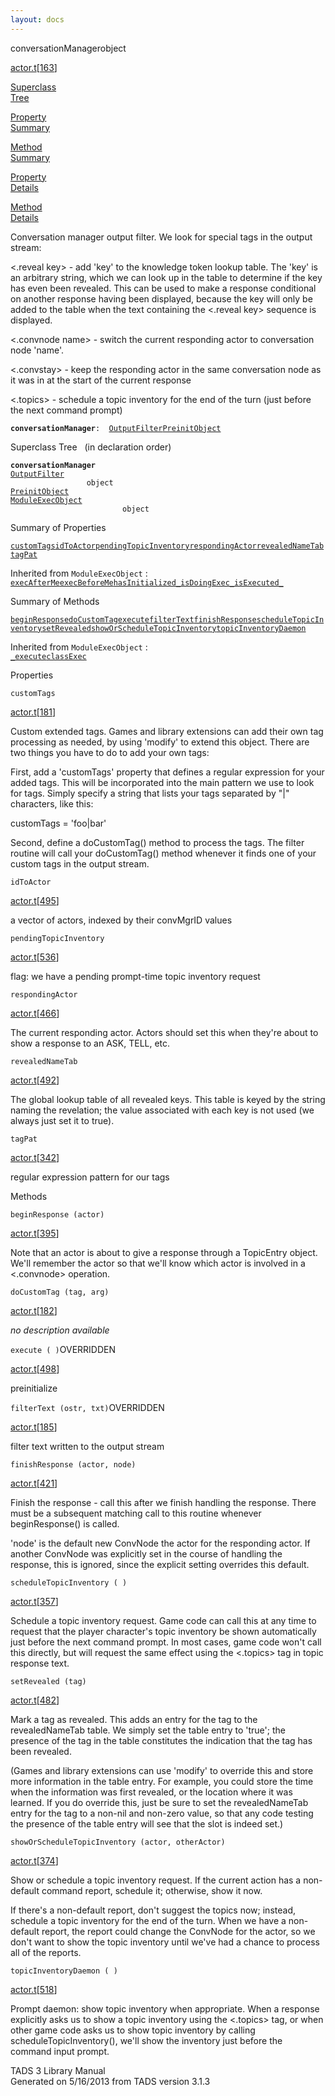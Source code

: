 ```yaml
---
layout: docs
---
```

<span class="title">conversationManager</span><span class="type">object</span>

[actor.t](../file/actor.t.html)\[[163](../source/actor.t.html#163)\]

[Superclass  
Tree](#_SuperClassTree_)

[Property  
Summary](#_PropSummary_)

[Method  
Summary](#_MethodSummary_)

[Property  
Details](#_Properties_)

[Method  
Details](#_Methods_)



Conversation manager output filter. We look for special tags in the
output stream:

\<.reveal key\> - add 'key' to the knowledge token lookup table. The
'key' is an arbitrary string, which we can look up in the table to
determine if the key has even been revealed. This can be used to make a
response conditional on another response having been displayed, because
the key will only be added to the table when the text containing the
\<.reveal key\> sequence is displayed.

\<.convnode name\> - switch the current responding actor to conversation
node 'name'.

\<.convstay\> - keep the responding actor in the same conversation node
as it was in at the start of the current response

\<.topics\> - schedule a topic inventory for the end of the turn (just
before the next command prompt)

**`conversationManager`**` :   `[`OutputFilter`](../object/OutputFilter.html)[`PreinitObject`](../object/PreinitObject.html)



<span id="_SuperClassTree_"></span>



<span class="hdln">Superclass Tree</span>   (in declaration order)



**`conversationManager`**  
[`OutputFilter`](../object/OutputFilter.html)  
`                 object`  
[`PreinitObject`](../object/PreinitObject.html)  
[`ModuleExecObject`](../object/ModuleExecObject.html)  
`                         object`  
<span id="_PropSummary_"></span>



<span class="hdln">Summary of Properties</span>  



[`customTags`](#customTags)[`idToActor`](#idToActor)[`pendingTopicInventory`](#pendingTopicInventory)[`respondingActor`](#respondingActor)[`revealedNameTab`](#revealedNameTab)[`tagPat`](#tagPat)





Inherited from `ModuleExecObject` :  
[`execAfterMe`](../object/ModuleExecObject.html#execAfterMe)[`execBeforeMe`](../object/ModuleExecObject.html#execBeforeMe)[`hasInitialized_`](../object/ModuleExecObject.html#hasInitialized_)[`isDoingExec_`](../object/ModuleExecObject.html#isDoingExec_)[`isExecuted_`](../object/ModuleExecObject.html#isExecuted_)

<span id="_MethodSummary_"></span>



<span class="hdln">Summary of Methods</span>  



[`beginResponse`](#beginResponse)[`doCustomTag`](#doCustomTag)[`execute`](#execute)[`filterText`](#filterText)[`finishResponse`](#finishResponse)[`scheduleTopicInventory`](#scheduleTopicInventory)[`setRevealed`](#setRevealed)[`showOrScheduleTopicInventory`](#showOrScheduleTopicInventory)[`topicInventoryDaemon`](#topicInventoryDaemon)





Inherited from `ModuleExecObject` :  
[`_execute`](../object/ModuleExecObject.html#_execute)[`classExec`](../object/ModuleExecObject.html#classExec)

<span id="_Properties_"></span>



<span class="hdln">Properties</span>  



<span id="customTags"></span>

`customTags`

[actor.t](../file/actor.t.html)\[[181](../source/actor.t.html#181)\]



Custom extended tags. Games and library extensions can add their own tag
processing as needed, by using 'modify' to extend this object. There are
two things you have to do to add your own tags:

First, add a 'customTags' property that defines a regular expression for
your added tags. This will be incorporated into the main pattern we use
to look for tags. Simply specify a string that lists your tags separated
by "\|" characters, like this:

customTags = 'foo\|bar'

Second, define a doCustomTag() method to process the tags. The filter
routine will call your doCustomTag() method whenever it finds one of
your custom tags in the output stream.



<span id="idToActor"></span>

`idToActor`

[actor.t](../file/actor.t.html)\[[495](../source/actor.t.html#495)\]



a vector of actors, indexed by their convMgrID values



<span id="pendingTopicInventory"></span>

`pendingTopicInventory`

[actor.t](../file/actor.t.html)\[[536](../source/actor.t.html#536)\]



flag: we have a pending prompt-time topic inventory request



<span id="respondingActor"></span>

`respondingActor`

[actor.t](../file/actor.t.html)\[[466](../source/actor.t.html#466)\]



The current responding actor. Actors should set this when they're about
to show a response to an ASK, TELL, etc.



<span id="revealedNameTab"></span>

`revealedNameTab`

[actor.t](../file/actor.t.html)\[[492](../source/actor.t.html#492)\]



The global lookup table of all revealed keys. This table is keyed by the
string naming the revelation; the value associated with each key is not
used (we always just set it to true).



<span id="tagPat"></span>

`tagPat`

[actor.t](../file/actor.t.html)\[[342](../source/actor.t.html#342)\]



regular expression pattern for our tags



<span id="_Methods_"></span>



<span class="hdln">Methods</span>  



<span id="beginResponse"></span>

`beginResponse (actor)`

[actor.t](../file/actor.t.html)\[[395](../source/actor.t.html#395)\]



Note that an actor is about to give a response through a TopicEntry
object. We'll remember the actor so that we'll know which actor is
involved in a \<.convnode\> operation.



<span id="doCustomTag"></span>

`doCustomTag (tag, arg)`

[actor.t](../file/actor.t.html)\[[182](../source/actor.t.html#182)\]



*no description available*



<span id="execute"></span>

`execute ( )`<span class="rem">OVERRIDDEN</span>

[actor.t](../file/actor.t.html)\[[498](../source/actor.t.html#498)\]



preinitialize



<span id="filterText"></span>

`filterText (ostr, txt)`<span class="rem">OVERRIDDEN</span>

[actor.t](../file/actor.t.html)\[[185](../source/actor.t.html#185)\]



filter text written to the output stream



<span id="finishResponse"></span>

`finishResponse (actor, node)`

[actor.t](../file/actor.t.html)\[[421](../source/actor.t.html#421)\]



Finish the response - call this after we finish handling the response.
There must be a subsequent matching call to this routine whenever
beginResponse() is called.

'node' is the default new ConvNode the actor for the responding actor.
If another ConvNode was explicitly set in the course of handling the
response, this is ignored, since the explicit setting overrides this
default.



<span id="scheduleTopicInventory"></span>

`scheduleTopicInventory ( )`

[actor.t](../file/actor.t.html)\[[357](../source/actor.t.html#357)\]



Schedule a topic inventory request. Game code can call this at any time
to request that the player character's topic inventory be shown
automatically just before the next command prompt. In most cases, game
code won't call this directly, but will request the same effect using
the \<.topics\> tag in topic response text.



<span id="setRevealed"></span>

`setRevealed (tag)`

[actor.t](../file/actor.t.html)\[[482](../source/actor.t.html#482)\]



Mark a tag as revealed. This adds an entry for the tag to the
revealedNameTab table. We simply set the table entry to 'true'; the
presence of the tag in the table constitutes the indication that the tag
has been revealed.

(Games and library extensions can use 'modify' to override this and
store more information in the table entry. For example, you could store
the time when the information was first revealed, or the location where
it was learned. If you do override this, just be sure to set the
revealedNameTab entry for the tag to a non-nil and non-zero value, so
that any code testing the presence of the table entry will see that the
slot is indeed set.)



<span id="showOrScheduleTopicInventory"></span>

`showOrScheduleTopicInventory (actor, otherActor)`

[actor.t](../file/actor.t.html)\[[374](../source/actor.t.html#374)\]



Show or schedule a topic inventory request. If the current action has a
non-default command report, schedule it; otherwise, show it now.

If there's a non-default report, don't suggest the topics now; instead,
schedule a topic inventory for the end of the turn. When we have a
non-default report, the report could change the ConvNode for the actor,
so we don't want to show the topic inventory until we've had a chance to
process all of the reports.



<span id="topicInventoryDaemon"></span>

`topicInventoryDaemon ( )`

[actor.t](../file/actor.t.html)\[[518](../source/actor.t.html#518)\]



Prompt daemon: show topic inventory when appropriate. When a response
explicitly asks us to show a topic inventory using the \<.topics\> tag,
or when other game code asks us to show topic inventory by calling
scheduleTopicInventory(), we'll show the inventory just before the
command input prompt.





TADS 3 Library Manual  
Generated on 5/16/2013 from TADS version 3.1.3


